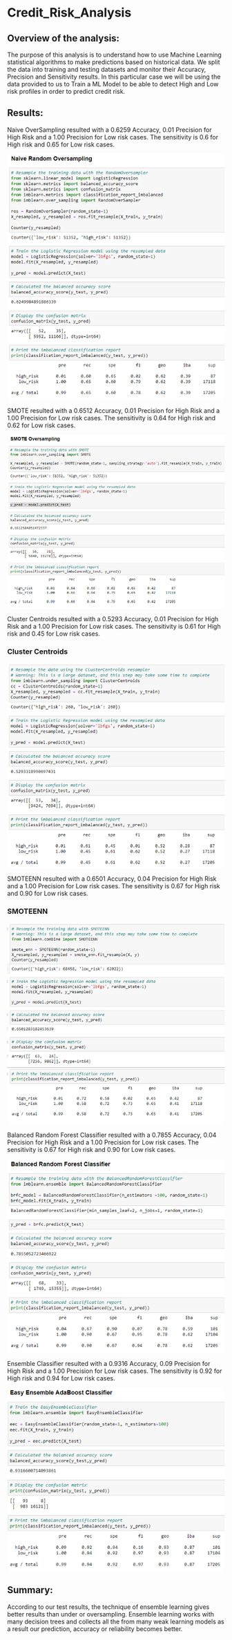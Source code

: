 # Credit_Risk_Analysis

## Overview of the analysis:

The purpose of this analysis is to understand how to use Machine Learning statistical algorithms to make predictions based on historical data. We split the data into training and testing datasets and monitor their Accuracy, Precision and Sensitivity results. In this particular case we will be using the data provided to us to Train a ML Model to be able to detect High and Low risk profiles in order to predict credit risk.

## Results:

Naive OverSampling resulted with a 0.6259 Accuracy, 0.01 Precision for High Risk and a 1.00 Precision for Low risk cases. The sensitivity is 0.6 for High risk and 0.65 for Low risk cases.

![](https://github.com/kbehyar/Credit_Risk_Analysis/blob/main/Images/Naive%20OverSampling.PNG)

SMOTE resulted with a 0.6512 Accuracy, 0.01 Precision for High Risk and a 1.00 Precision for Low risk cases. The sensitivity is 0.64 for High risk and 0.62 for Low risk cases.

![](https://github.com/kbehyar/Credit_Risk_Analysis/blob/main/Images/SMOTE%20OverSampling.PNG)

Cluster Centroids resulted with a 0.5293 Accuracy, 0.01 Precision for High Risk and a 1.00 Precision for Low risk cases. The sensitivity is 0.61 for High risk and 0.45 for Low risk cases.

### Cluster Centroids
![](https://github.com/kbehyar/Credit_Risk_Analysis/blob/main/Images/Cluster%20Centroids.PNG)

SMOTEENN resulted with a 0.6501 Accuracy, 0.04 Precision for High Risk and a 1.00 Precision for Low risk cases. The sensitivity is 0.67 for High risk and 0.90 for Low risk cases.

### SMOTEENN
![](https://github.com/kbehyar/Credit_Risk_Analysis/blob/main/Images/SMOTEENN.PNG)

Balanced Random Forest Classifier resulted with a 0.7855 Accuracy, 0.04 Precision for High Risk and a 1.00 Precision for Low risk cases. The sensitivity is 0.67 for High risk and 0.90 for Low risk cases.

![](https://github.com/kbehyar/Credit_Risk_Analysis/blob/main/Images/Balanced%20Random%20Forest%20Classifier.PNG)

Ensemble Classifier resulted with a 0.9316 Accuracy, 0.09 Precision for High Risk and a 1.00 Precision for Low risk cases. The sensitivity is 0.92 for High risk and 0.94 for Low risk cases.

![](https://github.com/kbehyar/Credit_Risk_Analysis/blob/main/Images/Easy%20Ensemble%20AdaBoost%20Classifier.PNG)


## Summary:

According to our test results, the technique of ensemble learning gives better results than under or oversampling. Ensemble learning works with many decision trees and collects all the from many weak learning models as a result our prediction, accuracy or reliability becomes better.
